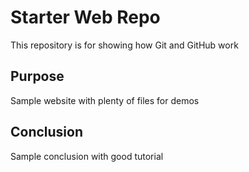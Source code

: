 # Starter Web Repo

This repository is for showing how Git and GitHub work

## Purpose

Sample website with plenty of files for demos

## Conclusion 
Sample conclusion with good tutorial
